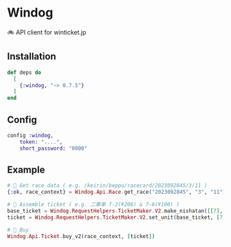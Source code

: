 # Windog

🚲 API client for winticket.jp  

## Installation

```elixir
def deps do
  [
    {:windog, "~> 0.7.5"}
  ]
end
```

## Config
```elixir
config :windog,
    token: "....",
    short_password: "0000"
```

## Example
```elixir
# 📅 Get race data ( e.g. /keirin/beppu/racecard/2023092845/3/11 )
{:ok, race_context} = Windog.Api.Race.get_race("2023092845", "3", "11")

# 🎫 Assemble ticket ( e.g. 二車単 7-2(¥200) & 7-8(¥100) )
base_ticket = Windog.RequestHelpers.TicketMaker.V2.make_nishatan([[7], [2, 8]], race_context)
ticket = Windog.RequestHelpers.TicketMaker.V2.set_unit(base_ticket, [7, 2], 2)

# 🤤 Buy
Windog.Api.Ticket.buy_v2(race_context, [ticket])
```
